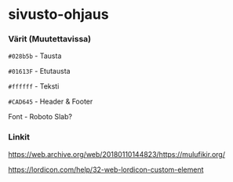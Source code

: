 # sivusto-ohjaus

### Värit (Muutettavissa)

`#028b5b` - Tausta

`#01613F` - Etutausta 

`#ffffff` - Teksti

`#CAD645` - Header & Footer

Font - Roboto Slab?

### Linkit

https://web.archive.org/web/20180110144823/https://mulufikir.org/

https://lordicon.com/help/32-web-lordicon-custom-element
